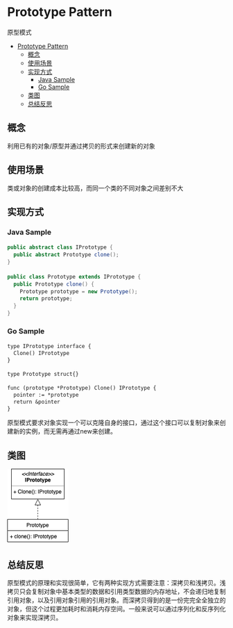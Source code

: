 # Prototype Pattern
原型模式

- [Prototype Pattern](#prototype-pattern)
  - [概念](#概念)
  - [使用场景](#使用场景)
  - [实现方式](#实现方式)
    - [Java Sample](#java-sample)
    - [Go Sample](#go-sample)
  - [类图](#类图)
  - [总结反思](#总结反思)

## 概念
利用已有的对象/原型并通过拷贝的形式来创建新的对象

## 使用场景
类或对象的创建成本比较高，而同一个类的不同对象之间差别不大

## 实现方式

### Java Sample

```java
public abstract class IPrototype {
  public abstract Prototype clone();
}

public class Prototype extends IPrototype {
  public Prototype clone() {
    Prototype prototype = new Prototype();
    return prototype;
  }
}
```

### Go Sample

```golang
type IPrototype interface {
  Clone() IPrototype
}

type Prototype struct{}

func (prototype *Prototype) Clone() IPrototype {
  pointer := *prototype
  return &pointer
}
```

原型模式要求对象实现一个可以克隆自身的接口，通过这个接口可以复制对象来创建新的实例，而无需再通过new来创建。

## 类图
![](prototype.png)

## 总结反思
原型模式的原理和实现很简单，它有两种实现方式需要注意：深拷贝和浅拷贝。浅拷贝只会复制对象中基本类型的数据和引用类型数据的内存地址，不会递归地复制引用对象，以及引用对象引用的引用对象。而深拷贝得到的是一份完完全全独立的对象，但这个过程更加耗时和消耗内存空间。一般来说可以通过序列化和反序列化对象来实现深拷贝。
